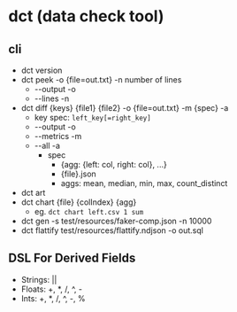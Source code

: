 # dct (data check tool)

## cli

- dct version
- dct peek -o {file=out.txt} -n number of lines
  - --output -o
  - --lines -n
- dct diff {keys} {file1} {file2} -o {file=out.txt} -m {spec} -a
  - key spec: `left_key[=right_key]`
  - --output -o
  - --metrics -m
  - --all -a
    - spec
      - {agg: {left: col, right: col}, ...}
      - {file}.json
      - aggs: mean, median, min, max, count_distinct
- dct art
- dct chart {file} {colIndex} {agg}
  - eg. `dct chart left.csv 1 sum`
- dct gen -s test/resources/faker-comp.json -n 10000
- dct flattify test/resources/flattify.ndjson -o out.sql

## DSL For Derived Fields

- Strings: ||
- Floats: +, *, /, ^, -
- Ints: +, *, /, ^, -, %
